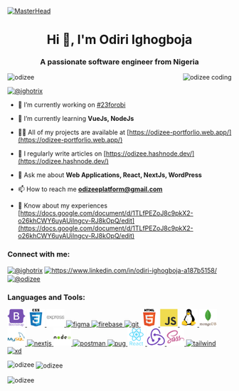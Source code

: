 
[![MasterHead](https://media-exp1.licdn.com/dms/image/C5616AQH5GVYovygoTQ/profile-displaybackgroundimage-shrink_350_1400/0/1641990449355?e=1669852800&v=beta&t=hEO1vsOnPlW7Ek7HrjZvuhnQ3y-V56z6Ca8yAW450oI)](https://odizee-portforlio.web.app/)

<h1 align="center">Hi 👋, I'm Odiri Ighogboja</h1>
<h3 align="center">A passionate software engineer from Nigeria</h3>

<img align="right" alt="odizee coding" src="https://i.pinimg.com/originals/54/e3/7d/54e37d8074ebcde1d96c77d7b2a7f310.gif"></img>

<p align="left"> <img src="https://komarev.com/ghpvc/?username=odizee&label=Profile%20views&color=0e75b6&style=flat" alt="odizee" /> </p>



<p align="left"> <a href="https://twitter.com/@ighotrix" target="blank"><img src="https://img.shields.io/twitter/follow/@ighotrix?logo=twitter&style=for-the-badge" alt="@ighotrix" /></a> </p>

- 🔭 I’m currently working on [#23forobi](https://23forobi.com/)

- 🌱 I’m currently learning **VueJs, NodeJs**

- 👨‍💻 All of my projects are available at [https://odizee-portforlio.web.app/](https://odizee-portforlio.web.app/)

- 📝 I regularly write articles on [https://odizee.hashnode.dev/](https://odizee.hashnode.dev/)

- 💬 Ask me about **Web Applications, React, NextJs, WordPress**

- 📫 How to reach me **odizeeplatform@gmail.com**

- 📄 Know about my experiences [https://docs.google.com/document/d/1TLfPEZoJ8c9pkX2-o26khCWY6uyAUiIngcv-RJ8kOpQ/edit](https://docs.google.com/document/d/1TLfPEZoJ8c9pkX2-o26khCWY6uyAUiIngcv-RJ8kOpQ/edit)

<h3 align="left">Connect with me:</h3>
<p align="left">
<a href="https://twitter.com/@ighotrix" target="blank"><img align="center" src="https://raw.githubusercontent.com/rahuldkjain/github-profile-readme-generator/master/src/images/icons/Social/twitter.svg" alt="@ighotrix" height="30" width="40" /></a>
<a href="https://linkedin.com/in/https://www.linkedin.com/in/odiri-ighogboja-a187b5158/" target="blank"><img align="center" src="https://raw.githubusercontent.com/rahuldkjain/github-profile-readme-generator/master/src/images/icons/Social/linked-in-alt.svg" alt="https://www.linkedin.com/in/odiri-ighogboja-a187b5158/" height="30" width="40" /></a>
<a href="https://hashnode.com/@odizee" target="blank"><img align="center" src="https://raw.githubusercontent.com/rahuldkjain/github-profile-readme-generator/master/src/images/icons/Social/hashnode.svg" alt="@odizee" height="30" width="40" /></a>
</p>

<h3 align="left">Languages and Tools:</h3>
<p align="left"> <a href="https://getbootstrap.com" target="_blank" rel="noreferrer"> <img src="https://raw.githubusercontent.com/devicons/devicon/master/icons/bootstrap/bootstrap-plain-wordmark.svg" alt="bootstrap" width="40" height="40"/> </a> <a href="https://www.w3schools.com/css/" target="_blank" rel="noreferrer"> <img src="https://raw.githubusercontent.com/devicons/devicon/master/icons/css3/css3-original-wordmark.svg" alt="css3" width="40" height="40"/> </a> <a href="https://expressjs.com" target="_blank" rel="noreferrer"> <img src="https://raw.githubusercontent.com/devicons/devicon/master/icons/express/express-original-wordmark.svg" alt="express" width="40" height="40"/> </a> <a href="https://www.figma.com/" target="_blank" rel="noreferrer"> <img src="https://www.vectorlogo.zone/logos/figma/figma-icon.svg" alt="figma" width="40" height="40"/> </a> <a href="https://firebase.google.com/" target="_blank" rel="noreferrer"> <img src="https://www.vectorlogo.zone/logos/firebase/firebase-icon.svg" alt="firebase" width="40" height="40"/> </a> <a href="https://git-scm.com/" target="_blank" rel="noreferrer"> <img src="https://www.vectorlogo.zone/logos/git-scm/git-scm-icon.svg" alt="git" width="40" height="40"/> </a> <a href="https://www.w3.org/html/" target="_blank" rel="noreferrer"> <img src="https://raw.githubusercontent.com/devicons/devicon/master/icons/html5/html5-original-wordmark.svg" alt="html5" width="40" height="40"/> </a> <a href="https://developer.mozilla.org/en-US/docs/Web/JavaScript" target="_blank" rel="noreferrer"> <img src="https://raw.githubusercontent.com/devicons/devicon/master/icons/javascript/javascript-original.svg" alt="javascript" width="40" height="40"/> </a> <a href="https://www.linux.org/" target="_blank" rel="noreferrer"> <img src="https://raw.githubusercontent.com/devicons/devicon/master/icons/linux/linux-original.svg" alt="linux" width="40" height="40"/> </a> <a href="https://www.mongodb.com/" target="_blank" rel="noreferrer"> <img src="https://raw.githubusercontent.com/devicons/devicon/master/icons/mongodb/mongodb-original-wordmark.svg" alt="mongodb" width="40" height="40"/> </a> <a href="https://www.mysql.com/" target="_blank" rel="noreferrer"> <img src="https://raw.githubusercontent.com/devicons/devicon/master/icons/mysql/mysql-original-wordmark.svg" alt="mysql" width="40" height="40"/> </a> <a href="https://nextjs.org/" target="_blank" rel="noreferrer"> <img src="https://cdn.worldvectorlogo.com/logos/nextjs-2.svg" alt="nextjs" width="40" height="40"/> </a> <a href="https://nodejs.org" target="_blank" rel="noreferrer"> <img src="https://raw.githubusercontent.com/devicons/devicon/master/icons/nodejs/nodejs-original-wordmark.svg" alt="nodejs" width="40" height="40"/> </a> <a href="https://postman.com" target="_blank" rel="noreferrer"> <img src="https://www.vectorlogo.zone/logos/getpostman/getpostman-icon.svg" alt="postman" width="40" height="40"/> </a> <a href="https://pugjs.org" target="_blank" rel="noreferrer"> <img src="https://cdn.worldvectorlogo.com/logos/pug.svg" alt="pug" width="40" height="40"/> </a> <a href="https://reactjs.org/" target="_blank" rel="noreferrer"> <img src="https://raw.githubusercontent.com/devicons/devicon/master/icons/react/react-original-wordmark.svg" alt="react" width="40" height="40"/> </a> <a href="https://redux.js.org" target="_blank" rel="noreferrer"> <img src="https://raw.githubusercontent.com/devicons/devicon/master/icons/redux/redux-original.svg" alt="redux" width="40" height="40"/> </a> <a href="https://sass-lang.com" target="_blank" rel="noreferrer"> <img src="https://raw.githubusercontent.com/devicons/devicon/master/icons/sass/sass-original.svg" alt="sass" width="40" height="40"/> </a> <a href="https://tailwindcss.com/" target="_blank" rel="noreferrer"> <img src="https://www.vectorlogo.zone/logos/tailwindcss/tailwindcss-icon.svg" alt="tailwind" width="40" height="40"/> </a> <a href="https://www.adobe.com/products/xd.html" target="_blank" rel="noreferrer"> <img src="https://cdn.worldvectorlogo.com/logos/adobe-xd.svg" alt="xd" width="40" height="40"/> </a> </p>

<p><img align="left" src="https://github-readme-stats.vercel.app/api/top-langs?username=odizee&show_icons=true&locale=en&layout=compact" alt="odizee" /></p>

<p>&nbsp;<img align="center" src="https://github-readme-stats.vercel.app/api?username=odizee&show_icons=true&locale=en" alt="odizee" /></p>

<p><img align="center" src="https://github-readme-streak-stats.herokuapp.com/?user=odizee&" alt="odizee" /></p>
